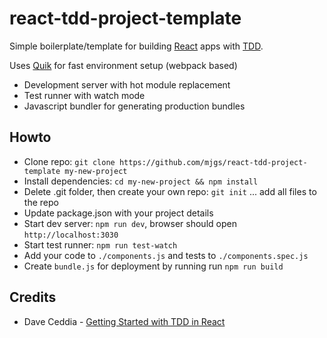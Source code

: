 # react-tdd-project-template

Simple boilerplate/template for building [React](https://facebook.github.io/react/) apps with [TDD](https://en.wikipedia.org/wiki/Test-driven_development).
  
Uses [Quik](https://github.com/satya164/quik) for fast environment setup (webpack based)
  
  * Development server with hot module replacement
  * Test runner with watch mode
  * Javascript bundler for generating production bundles

## Howto

  * Clone repo: `git clone https://github.com/mjgs/react-tdd-project-template my-new-project`
  * Install dependencies: `cd my-new-project && npm install`
  * Delete .git folder, then create your own repo: `git init` ... add all files to the repo
  * Update package.json with your project details
  * Start dev server: `npm run dev`, browser should open `http://localhost:3030`
  * Start test runner: `npm run test-watch`
  * Add your code to `./components.js` and tests to `./components.spec.js`
  * Create `bundle.js` for deployment by running run `npm run build`  

## Credits

  * Dave Ceddia - [Getting Started with TDD in React](https://semaphoreci.com/community/tutorials/getting-started-with-tdd-in-react)